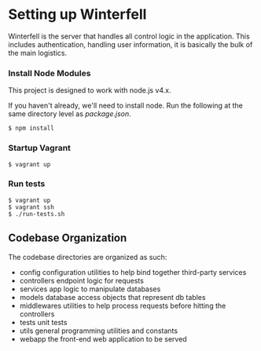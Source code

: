 # Setting up Winterfell
Winterfell is the server that handles all control logic in the application. This includes authentication, handling user information, it is basically the bulk of the main logistics.

### Install Node Modules
This project is designed to work with node.js v4.x.

If you haven't already, we'll need to install node. Run the following at the same directory level as _package.json_.
```
$ npm install
```

### Startup Vagrant

```
$ vagrant up
```

### Run tests

```
$ vagrant up
$ vagrant ssh
$ ./run-tests.sh
```

## Codebase Organization
The codebase directories are organized as such:
- config		    configuration utilities to help bind together third-party services
- controllers		endpoint logic for requests
- services		  app logic to manipulate databases
- models		    database access objects that represent db tables
- middlewares		utilities to help process requests before hitting the controllers
- tests         unit tests
- utils         general programming utilities and constants
- webapp        the front-end web application to be served
